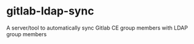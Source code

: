 # gitlab-ldap-sync
A server/tool to automatically sync Gitlab CE group members with LDAP group members
